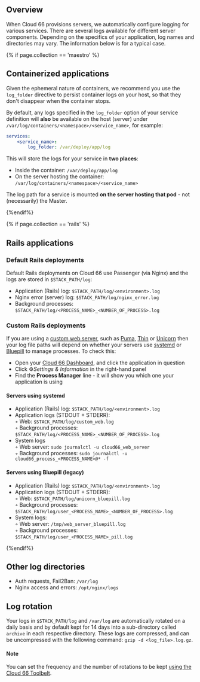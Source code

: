 ## Overview

When Cloud 66 provisions servers, we automatically configure logging for various services. There are several logs available for different server components. Depending on the specifics of your application, log names and directories may vary. The information below is for a typical case.

{% if page.collection == 'maestro' %}

## Containerized applications

Given the ephemeral nature of containers, we recommend you use the `log_folder` directive to persist container logs on your host, so that they don't disappear when the container stops. 

By default, any logs specified in the `log_folder` option of your service definition will **also** be available on the host (server) under `/var/log/containers/<namespace>/<service_name>`, for example:

```yaml
services:
    <service_name>:
        log_folder: /var/deploy/app/log
```

This will store the logs for your service in **two places**:

- Inside the container: `/var/deploy/app/log`
- On the server hosting the container: `/var/log/containers/<namespace>/<service_name>`

The log path for a service is mounted **on the server hosting that pod** - not (necessarily) the Master.

{%endif%}

{% if page.collection == 'rails' %}

## Rails applications

### Default Rails deployments

Default Rails deployments on Cloud 66 use Passenger (via Nginx) and the logs are stored in `$STACK_PATH/log`:

- Application (Rails) log: `$STACK_PATH/log/<environment>.log`
- Nginx error (server) log: `$STACK_PATH/log/nginx_error.log`
- Background processes: `$STACK_PATH/log/<PROCESS_NAME>_<NUMBER_OF_PROCESS>.log`

### Custom Rails deployments

If you are using a [custom web server](/rails/tutorials/custom-web-servers.html), such as [Puma](/rails/how-to-guides/rack-servers/puma-rack-server.html), [Thin](/rails/how-to-guides/rack-servers/thin-rack-server.html) or [Unicorn](/rails/how-to-guides/rack-servers/unicorn-rack-server.html) then your log file paths will depend on whether your servers use [systemd](/rails/how-to-guides/deployment/systemd.html) or [Bluepill](/rails/how-to-guides/deployment/bluepill-legacy.html) to manage processes. To check this:

- Open your [Cloud 66 Dashboard](https://app.cloud66.com/), and click the application in question
- Click ⚙*Settings & Information* in the right-hand panel
- Find the **Process Manager** line - it will show you which one your application is using

#### Servers using systemd

- Application (Rails) log: `$STACK_PATH/log/<environment>.log`
- Application logs (STDOUT + STDERR):  
    &#9702; Web: `$STACK_PATH/log/custom_web.log`  
    &#9702; Background processes: `$STACK_PATH/log/<PROCESS_NAME>_<NUMBER_OF_PROCESS>.log`  
- System logs  
    &#9702; Web server: `sudo journalctl -u cloud66_web_server`  
    &#9702; Background processes: `sudo journalctl -u cloud66_process_<PROCESS_NAME>@* -f`

#### Servers using Bluepill (legacy)

- Application (Rails) log: `$STACK_PATH/log/<environment>.log`
- Application logs (STDOUT + STDERR):  
  &#9702; Web: `$STACK_PATH/log/unicorn_bluepill.log`  
  &#9702; Background processes: `$STACK_PATH/log/user_<PROCESS_NAME>_<NUMBER_OF_PROCESS>.log`
- System logs:  
  &#9702; Web server: `/tmp/web_server_bluepill.log`  
  &#9702; Background processes: `$STACK_PATH/log/user_<PROCESS_NAME>_pill.log`

{%endif%}

## Other log directories

* Auth requests, Fail2Ban: `/var/log` 
* Nginx access and errors: `/opt/nginx/logs`

## Log rotation

Your logs in `$STACK_PATH/log` and `/var/log` are automatically rotated on a daily basis and by default kept for 14 days into a sub-directory called `archive` in each respective directory. These logs are compressed, and can be uncompressed with the following command: 
`gzip -d <log_file>.log.gz`.

#### Note
<div class="notice">
<p>You can set the frequency and the number of rotations to be kept <a href="/{{page.collection}}/references/toolbelt/toolbelt-commands.html#stacks-configuration-list">using the Cloud 66 Toolbelt</a>.</p>
</div>
